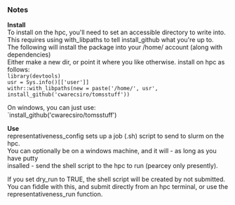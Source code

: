 ### Notes  

**Install**    
To install on the hpc, you'll need to set an accessible directory to write into.   
This requires using with_libpaths to tell install_github what you're up to.   
The following will install the package into your /home/ account (along with dependencies)  
Either make a new dir, or point it where you like otherwise.
install on hpc as follows:  
`library(devtools)`  
`usr = Sys.info()[['user']]`  
`withr::with_libpaths(new = paste('/home/', usr', install_github('cwarecsiro/tomsstuff'))`

On windows, you can just use:  
`install_github('cwarecsiro/tomsstuff')

**Use**  
representativeness_config sets up a job (.sh) script to send to slurm on the hpc.  
You can optionally be on a windows machine, and it will - as long as you have putty   
insalled - send the shell script to the hpc to run (pearcey only presently).  

If you set dry_run to TRUE, the shell script will be created by not submitted.   
You can fiddle with this, and submit directly from an hpc terminal, or use the   
representativeness_run function. 